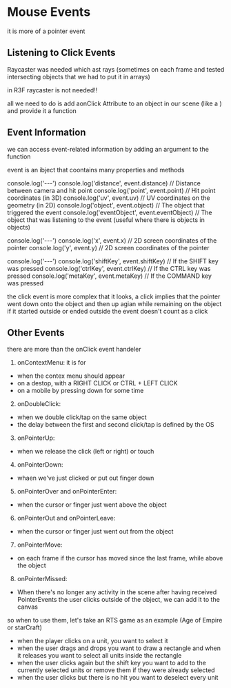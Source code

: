 # Mouse Events
it is more of a pointer event

## Listening to Click Events
Raycaster was needed which ast rays (sometimes on each frame and tested intersecting objects that we had to put it in arrays)

in R3F raycaster is not needed!!

all we need to do is add aonClick Attribute to an object in our scene (like a <mesh>) and provide it a function

## Event Information
we can access event-related information by adding an argument to the function 

event is an ibject that coontains many properties and methods

console.log('---')
console.log('distance', event.distance) // Distance between camera and hit point
console.log('point', event.point) // Hit point coordinates (in 3D)
console.log('uv', event.uv) // UV coordinates on the geometry (in 2D)
console.log('object', event.object) // The object that triggered the event
console.log('eventObject', event.eventObject) // The object that was listening to the event (useful where there is objects in objects)

console.log('---')
console.log('x', event.x) // 2D screen coordinates of the pointer
console.log('y', event.y) // 2D screen coordinates of the pointer

console.log('---')
console.log('shiftKey', event.shiftKey) // If the SHIFT key was pressed
console.log('ctrlKey', event.ctrlKey) // If the CTRL key was pressed
console.log('metaKey', event.metaKey) // If the COMMAND key was pressed

the click event is more complex that it looks, a click implies that the pointer went down onto the object and then up agian while remaining on the object if it started outside or ended outside the event doesn't count as a click

## Other Events
there are more than the onClick event handeler

1. onContextMenu: it is for
 * when the contex menu should appear
 * on a destop, with a RIGHT CLICK or CTRL + LEFT CLICK 
 * on a mobile by pressing down for some time

2. onDoubleClick: 
 * when we double click/tap on the same object
 * the delay between the first and second click/tap is defined by the OS

3. onPointerUp:
 * when we release the click (left or right) or touch

4. onPointerDown:
 * whaen we've just clicked or put out finger down

5. onPointerOver and onPointerEnter: 
 * when the cursor or finger just went above the object

6. onPointerOut and onPointerLeave:
 * when the cursor or finger just went out from the object

7. onPointerMove: 
 * on each frame if the cursor has moved since the last frame, while above the object

8. onPointerMissed:
* When there's no longer any activity in the scene after having received PointerEvents the user clicks outside of the object, we can add it to the canvas

so when to use them, let's take an RTS game as an example (Age of Empire or starCraft)
 * when the player clicks on a unit, you want to select it
 * when the user drags and drops you want to draw a rectangle and when it releases you want to select all units inside the rectangle
 * when the user clicks again but the shift key you want to add to the currently selected units or remove them if they were already selected
 * when the user clicks but there is no hit you want to deselect every unit
